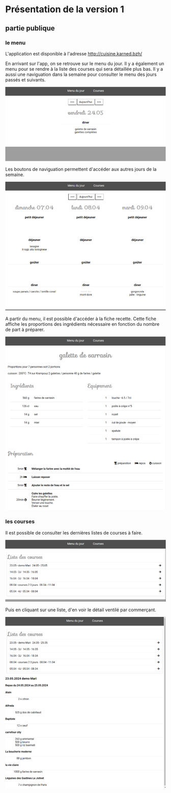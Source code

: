 # Présentation de la version 1

## partie publique

### le menu

L'application est disponible à l'adresse http://cuisine.karned.bzh/  

En arrivant sur l'app, on se retrouve sur le menu du jour. Il y a également un menu pour se rendre à la liste des courses qui sera détaillée plus bas. Il y a aussi une naviguation dans la semaine pour consulter le menu des jours passés et suivants. 

![](v1/accueil.png)

Les boutons de naviguation permettent d'accéder aux autres jours de la semaine. 

![](v1/menu_3J.png)

A partir du menu, il est possible d'accéder à la fiche recette. Cette fiche affiche les proportions des ingrédients nécessaire en fonction du nombre de part à préparer. 

![](v1/fiche_recette.png)


### les courses

Il est possible de consulter les dernières listes de courses à faire. 

![](v1/courses.png)

Puis en cliquant sur une liste, d'en voir le détail ventilé par commerçant.

![](v1/liste_course.png)


